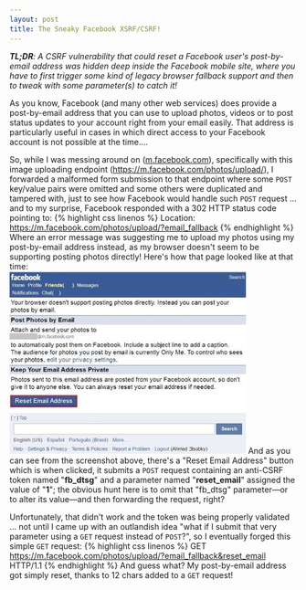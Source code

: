 ```yaml
---
layout: post
title: The Sneaky Facebook XSRF/CSRF!
---
```

_**TL;DR**: A CSRF vulnerability that could reset a Facebook user's post-by-email address was hidden deep inside the Facebook mobile site, where you have to first trigger some kind of legacy browser fallback support and then to tweak with some parameter(s) to catch it!_

As you know, Facebook (and many other web services) does provide a post-by-email address that you can use to upload photos, videos or to post status updates to your account right from your email easily. That address is particularly useful in cases in which direct access to your Facebook account is not possible at the time....

So, while I was messing around on (<a href="https://m.facebook.com" target="_blank">m.facebook.com</a>), specifically with this image uploading endpoint (<a href="https://m.facebook.com/photos/upload/" target="">https://m.facebook.com/photos/upload/</a>), I forwarded a malformed form submission to that endpoint where some `POST` key/value pairs were omitted and some others were duplicated and tampered with, just to see how Facebook would handle such `POST` request ... and to my surprise, Facebook responded with a 302 HTTP status code pointing to:
{% highlight css linenos %}
Location: https://m.facebook.com/photos/upload/?email_fallback
{% endhighlight %}
Where an error message was suggesting me to upload my photos using my post-by-email address instead, as my browser doesn't seem to be supporting posting photos directly! Here's how that page looked like at that time:
<br>
<a href="/images/FB-XSRF.jpg" target="_blank"><img class="innerImg" src="/images/FBXSRF-thumb.jpg" alt="fallback"></a>
And as you can see from the screenshot above, there's a "Reset Email Address" button which is when clicked, it submits a `POST` request containing an anti-CSRF token named "__fb\_dtsg__" and a parameter named "__reset\_email__" assigned the value of "__1__"; the obvious hunt here is to omit that "fb\_dtsg" parameter—or to alter its value—and then forwarding the request, right? 

Unfortunately, that didn't work and the token was being properly validated ... not until I came up with an outlandish idea "what if I submit that very parameter using a `GET` request instead of `POST`?", so I eventually forged this simple `GET` request:
{% highlight css linenos %}
GET https://m.facebook.com/photos/upload/?email_fallback&reset_email HTTP/1.1
{% endhighlight %}
And guess what? My post-by-email address got simply reset, thanks to 12 chars added to a `GET` request!
